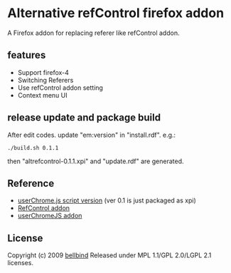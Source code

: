 # Alternative refControl firefox addon

A Firefox addon for replacing referer like refControl addon.

## features

- Support firefox-4
- Switching Referers
- Use refControl addon setting
- Context menu UI

## release update and package build

After edit codes. update "em:version" in "install.rdf". 
e.g.:

    ./build.sh 0.1.1

then "altrefcontrol-0.1.1.xpi" and "update.rdf" are generated.


## Reference

- [userChrome.js script version](https://gist.github.com/777814) (ver 0.1 is just packaged as xpi)
- [RefControl addon](http://www.stardrifter.org/refcontrol/)
- [userChromeJS addon](http://userchromejs.mozdev.org/)

## License

Copyright (c) 2009 [bellbind](http://twitter.com/bellbind)
Released under MPL 1.1/GPL 2.0/LGPL 2.1 licenses.

